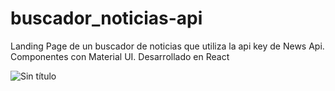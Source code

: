 # buscador_noticias-api
Landing Page de un buscador de noticias que utiliza la api key de News Api. Componentes con Material UI. Desarrollado en React

![Sin título](https://user-images.githubusercontent.com/88949000/164733192-02c0bd9e-00ff-4598-a276-298f65f3cd71.png)

